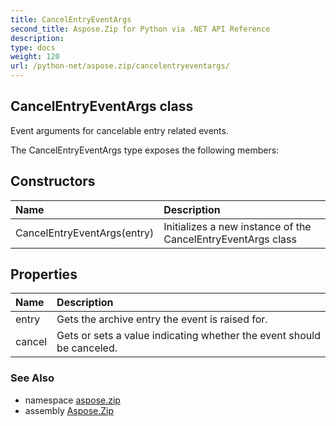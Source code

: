 ```yaml
---
title: CancelEntryEventArgs
second_title: Aspose.Zip for Python via .NET API Reference
description: 
type: docs
weight: 120
url: /python-net/aspose.zip/cancelentryeventargs/
---
```


## CancelEntryEventArgs class

Event arguments for cancelable entry related events.

The CancelEntryEventArgs type exposes the following members:
## Constructors
| Name | Description |
| :- | :- |
|CancelEntryEventArgs(entry)|Initializes a new instance of the CancelEntryEventArgs class|
## Properties
| Name | Description |
| :- | :- |
|entry|Gets the archive entry the event is raised for.|
|cancel|Gets or sets a value indicating whether the event should be canceled.|

### See Also

* namespace [aspose.zip](/zip/python-net/aspose.zip/)
* assembly [Aspose.Zip](/zip/python-net/)

